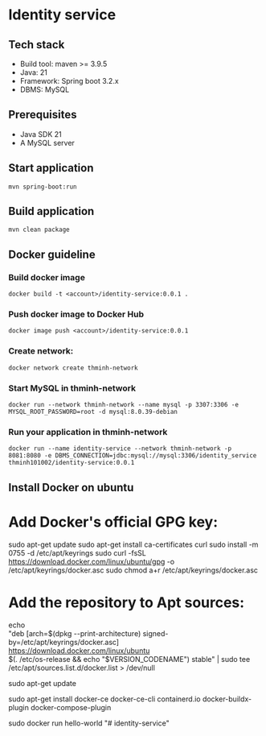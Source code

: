# Identity service

## Tech stack
* Build tool: maven >= 3.9.5
* Java: 21
* Framework: Spring boot 3.2.x
* DBMS: MySQL

## Prerequisites
* Java SDK 21
* A MySQL server

## Start application
`mvn spring-boot:run`

## Build application
`mvn clean package`

## Docker guideline
### Build docker image
`docker build -t <account>/identity-service:0.0.1 .`

### Push docker image to Docker Hub
`docker image push <account>/identity-service:0.0.1`

### Create network:

`docker network create thminh-network`

### Start MySQL in thminh-network
`docker run --network thminh-network --name mysql -p 3307:3306 -e MYSQL_ROOT_PASSWORD=root -d mysql:8.0.39-debian`

### Run your application in thminh-network
`docker run --name identity-service --network thminh-network -p 8081:8080 -e DBMS_CONNECTION=jdbc:mysql://mysql:3306/identity_service thminh101002/identity-service:0.0.1`

## Install Docker on ubuntu

# Add Docker's official GPG key:
sudo apt-get update
sudo apt-get install ca-certificates curl
sudo install -m 0755 -d /etc/apt/keyrings
sudo curl -fsSL https://download.docker.com/linux/ubuntu/gpg -o /etc/apt/keyrings/docker.asc
sudo chmod a+r /etc/apt/keyrings/docker.asc

# Add the repository to Apt sources:
echo \
"deb [arch=$(dpkg --print-architecture) signed-by=/etc/apt/keyrings/docker.asc] https://download.docker.com/linux/ubuntu \
$(. /etc/os-release && echo "$VERSION_CODENAME") stable" | sudo tee /etc/apt/sources.list.d/docker.list > /dev/null

sudo apt-get update

sudo apt-get install docker-ce docker-ce-cli containerd.io docker-buildx-plugin docker-compose-plugin

sudo docker run hello-world
"# identity-service" 
